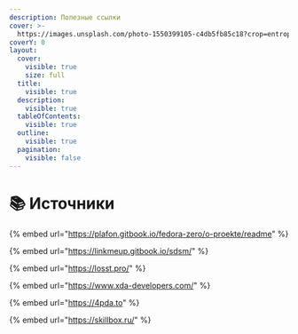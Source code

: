 ```yaml
---
description: Полезные ссылки
cover: >-
  https://images.unsplash.com/photo-1550399105-c4db5fb85c18?crop=entropy&cs=srgb&fm=jpg&ixid=M3wxOTcwMjR8MHwxfHNlYXJjaHw3fHxib29rc3xlbnwwfHx8fDE3MDcwMTA4NTh8MA&ixlib=rb-4.0.3&q=85
coverY: 0
layout:
  cover:
    visible: true
    size: full
  title:
    visible: true
  description:
    visible: true
  tableOfContents:
    visible: true
  outline:
    visible: true
  pagination:
    visible: false
---
```


# 📚 Источники

{% embed url="https://plafon.gitbook.io/fedora-zero/o-proekte/readme" %}

{% embed url="https://linkmeup.gitbook.io/sdsm/" %}

{% embed url="https://losst.pro/" %}

{% embed url="https://www.xda-developers.com/" %}

{% embed url="https://4pda.to" %}

{% embed url="https://skillbox.ru/" %}

